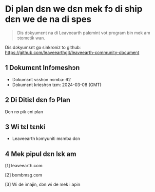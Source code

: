 # Di plan dɛn we dɛn mek fɔ di ship dɛn we de na di spes

>Dis dɔkyumɛnt na di Leaveearth palɛmint vot program bin mek am ɔtomɛtik wan.

Dis dɔkyumɛnt go sinkroniz to github: https://github.com/leaveearthgit/leaveearth-community-document

## 1 Dokumɛnt Infɔmeshɔn

- Dokumɛnt vɛshɔn nɔmba: 62
- Dokumɛnt krieshɔn tɛm: 2024-03-08 (GMT)

## 2 Di Ditiɛl dɛn fɔ Plan

Dɛn nɔ pik ɛni plan

## 3 Wi tɛl tɛnki
* Leaveearth kɔmyuniti mɛmba dɛn

## 4 Mek pipul dɛn lɛk am
[1] leaveearth.com

[2] bombmsg.com

[3] Wi de imajin, dɔn wi de mek i apin
